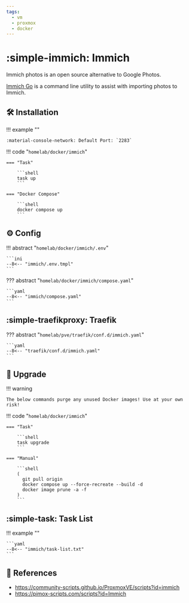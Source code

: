 ```yaml
---
tags:
  - vm
  - proxmox
  - docker
---
```

# :simple-immich: Immich

Immich photos is an open source alternative to Google Photos.

[Immich Go][1] is a command line utility to assist with importing photos to Immich.


## :hammer_and_wrench: Installation

!!! example ""

    :material-console-network: Default Port: `2283`

!!! code "`homelab/docker/immich`"

    === "Task"
    
        ```shell
        task up
        ```

    === "Docker Compose"
    
        ```shell
        docker compose up
        ```

## :gear: Config

!!! abstract "`homelab/docker/immich/.env`"

    ```ini
    --8<-- "immich/.env.tmpl"
    ```

??? abstract "`homelab/docker/immich/compose.yaml`"

    ```yaml
    --8<-- "immich/compose.yaml"
    ```

## :simple-traefikproxy: Traefik

??? abstract "`homelab/pve/traefik/conf.d/immich.yaml`"

    ```yaml
    --8<-- "traefik/conf.d/immich.yaml"
    ```

## :rocket: Upgrade

!!! warning

    The below commands purge any unused Docker images! Use at your own risk!

!!! code "`homelab/docker/immich`"

    === "Task"

        ```shell
        task upgrade
        ```
        
    === "Manual"
    
        ```shell
        (
          git pull origin
          docker compose up --force-recreate --build -d
          docker image prune -a -f
        )
        ```

## :simple-task: Task List

!!! example ""

    ```yaml
    --8<-- "immich/task-list.txt"
    ```

## :link: References

- <https://community-scripts.github.io/ProxmoxVE/scripts?id=immich>
- <https://pimox-scripts.com/scripts?id=Immich>

[1]: <./immich-go.md>
